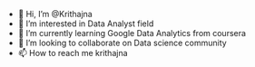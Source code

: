 - 👋 Hi, I’m @Krithajna
- 👀 I’m interested in Data Analyst field
- 🌱 I’m currently learning Google Data Analytics from coursera
- 💞️ I’m looking to collaborate on Data science community
- 📫 How to reach me krithajna

<!---
Krithajna/Krithajna is a ✨ special ✨ repository because its `README.md` (this file) appears on your GitHub profile.
You can click the Preview link to take a look at your changes.
--->
